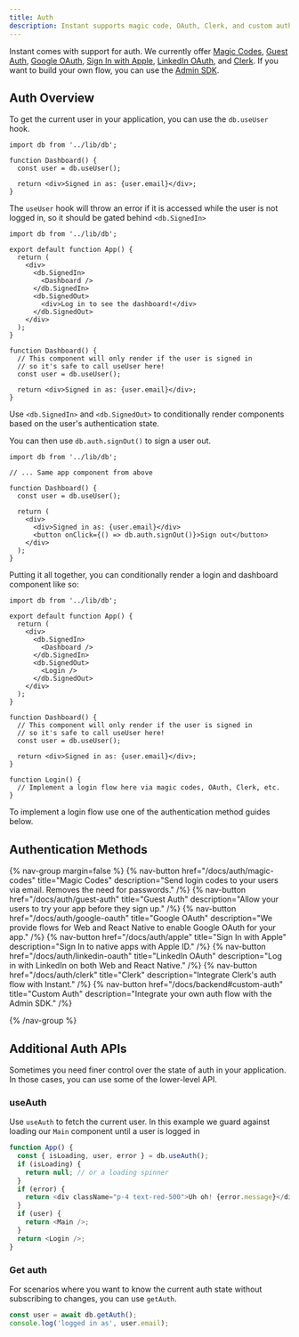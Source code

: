 ```yaml
---
title: Auth
description: Instant supports magic code, OAuth, Clerk, and custom auth.
---
```


Instant comes with support for auth. We currently offer [Magic Codes](/docs/auth/magic-codes), [Guest Auth](/docs/auth/guest-auth), [Google OAuth](/docs/auth/google-oauth), [Sign In with Apple](/docs/auth/apple), [LinkedIn OAuth](/docs/auth/linkedin-oauth), and [Clerk](/docs/auth/clerk). If you want to build your own flow, you can use the [Admin SDK](/docs/backend#custom-auth).

## Auth Overview

To get the current user in your application, you can use the `db.useUser` hook.

```tsx
import db from '../lib/db';

function Dashboard() {
  const user = db.useUser();

  return <div>Signed in as: {user.email}</div>;
}
```

The `useUser` hook will throw an error if it is accessed while the user is not logged in, so it should be gated behind `<db.SignedIn>`

```tsx
import db from '../lib/db';

export default function App() {
  return (
    <div>
      <db.SignedIn>
        <Dashboard />
      </db.SignedIn>
      <db.SignedOut>
        <div>Log in to see the dashboard!</div>
      </db.SignedOut>
    </div>
  );
}

function Dashboard() {
  // This component will only render if the user is signed in
  // so it's safe to call useUser here!
  const user = db.useUser();

  return <div>Signed in as: {user.email}</div>;
}
```

Use `<db.SignedIn>` and `<db.SignedOut>` to conditionally render components
based on the user's authentication state.

You can then use `db.auth.signOut()` to sign a user out.

```tsx
import db from '../lib/db';

// ... Same app component from above

function Dashboard() {
  const user = db.useUser();

  return (
    <div>
      <div>Signed in as: {user.email}</div>
      <button onClick={() => db.auth.signOut()}>Sign out</button>
    </div>
  );
}
```

Putting it all together, you can conditionally render a login and dashboard component
like so:

```tsx
import db from '../lib/db';

export default function App() {
  return (
    <div>
      <db.SignedIn>
        <Dashboard />
      </db.SignedIn>
      <db.SignedOut>
        <Login />
      </db.SignedOut>
    </div>
  );
}

function Dashboard() {
  // This component will only render if the user is signed in
  // so it's safe to call useUser here!
  const user = db.useUser();

  return <div>Signed in as: {user.email}</div>;
}

function Login() {
  // Implement a login flow here via magic codes, OAuth, Clerk, etc.
}
```

To implement a login flow use one of the authentication method guides below.

## Authentication Methods

{% nav-group margin=false %}
{% nav-button href="/docs/auth/magic-codes"
            title="Magic Codes"
            description="Send login codes to your users via email. Removes the need for passwords."
            /%}
{% nav-button href="/docs/auth/guest-auth"
            title="Guest Auth"
            description="Allow your users to try your app before they sign up."
            /%}
{% nav-button href="/docs/auth/google-oauth"
            title="Google OAuth"
            description="We provide flows for Web and React Native to enable Google OAuth for your app."
            /%}
{% nav-button href="/docs/auth/apple"
            title="Sign In with Apple"
            description="Sign In to native apps with Apple ID."
            /%}
{% nav-button href="/docs/auth/linkedin-oauth"
            title="LinkedIn OAuth"
            description="Log in with LinkedIn on both Web and React Native."
            /%}
{% nav-button href="/docs/auth/clerk"
            title="Clerk"
            description="Integrate Clerk's auth flow with Instant."
            /%}
{% nav-button href="/docs/backend#custom-auth"
            title="Custom Auth"
            description="Integrate your own auth flow with the Admin SDK."
            /%}

{% /nav-group %}

## Additional Auth APIs

Sometimes you need finer control over the state of auth in your application. In those cases, you can use some of the lower-level API.

### useAuth

Use `useAuth` to fetch the current user. In this example we guard against loading
our `Main` component until a user is logged in

```javascript
function App() {
  const { isLoading, user, error } = db.useAuth();
  if (isLoading) {
    return null; // or a loading spinner
  }
  if (error) {
    return <div className="p-4 text-red-500">Uh oh! {error.message}</div>;
  }
  if (user) {
    return <Main />;
  }
  return <Login />;
}
```

### Get auth

For scenarios where you want to know the current auth state without subscribing
to changes, you can use `getAuth`.

```javascript
const user = await db.getAuth();
console.log('logged in as', user.email);
```
